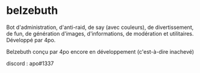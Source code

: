 # belzebuth
Bot d'administration, d'anti-raid, de say (avec couleurs), de divertissement, de fun, de génération d'images, d'informations, de modération et utilitaires. Développé par 4po.

Belzebuth conçu par 4po encore en développement (c'est-à-dire inachevé)

discord : apo#1337
